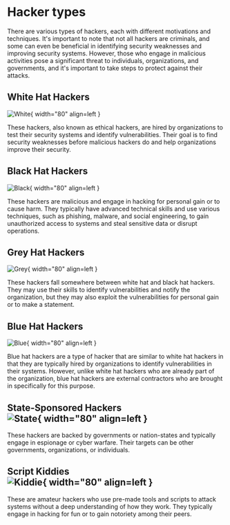 # Hacker types

There are various types of hackers, each with different motivations and techniques. It's important to note that not all hackers are criminals, and some can even be beneficial in identifying security weaknesses and improving security systems. However, those who engage in malicious activities pose a significant threat to individuals, organizations, and governments, and it's important to take steps to protect against their attacks.

## White Hat Hackers
![White](icons/white.png){ width="80" align=left }

These hackers, also known as ethical hackers, are hired by organizations to test their security systems and identify vulnerabilities. Their goal is to find security weaknesses before malicious hackers do and help organizations improve their security.

## Black Hat Hackers
![Black](icons/black.png){ width="80" align=left }

These hackers are malicious and engage in hacking for personal gain or to cause harm. They typically have advanced technical skills and use various techniques, such as phishing, malware, and social engineering, to gain unauthorized access to systems and steal sensitive data or disrupt operations.

## Grey Hat Hackers
![Grey](icons/grey.png){ width="80" align=left }

These hackers fall somewhere between white hat and black hat hackers. They may use their skills to identify vulnerabilities and notify the organization, but they may also exploit the vulnerabilities for personal gain or to make a statement.

## Blue Hat Hackers
![Blue](icons/blue.png){ width="80" align=left }

Blue hat hackers are a type of hacker that are similar to white hat hackers in that they are typically hired by organizations to identify vulnerabilities in their systems. However, unlike white hat hackers who are already part of the organization, blue hat hackers are external contractors who are brought in specifically for this purpose.


## State-Sponsored Hackers <br> ![State](icons/state.png){ width="80" align=left }

These hackers are backed by governments or nation-states and typically engage in espionage or cyber warfare. Their targets can be other governments, organizations, or individuals.

## Script Kiddies <br> ![Kiddie](icons/kiddie.png){ width="80" align=left }

These are amateur hackers who use pre-made tools and scripts to attack systems without a deep understanding of how they work. They typically engage in hacking for fun or to gain notoriety among their peers.
